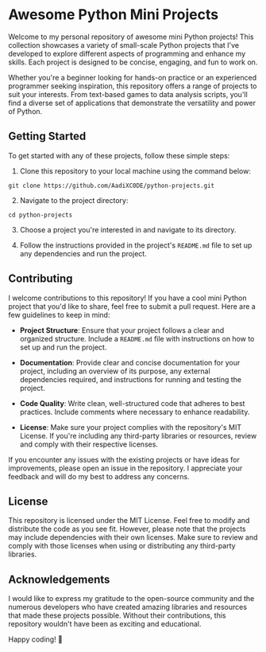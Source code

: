 # Awesome Python Mini Projects

Welcome to my personal repository of awesome mini Python projects! This collection showcases a variety of small-scale Python projects that I've developed to explore different aspects of programming and enhance my skills. Each project is designed to be concise, engaging, and fun to work on.

Whether you're a beginner looking for hands-on practice or an experienced programmer seeking inspiration, this repository offers a range of projects to suit your interests. From text-based games to data analysis scripts, you'll find a diverse set of applications that demonstrate the versatility and power of Python.

## Getting Started

To get started with any of these projects, follow these simple steps:

1. Clone this repository to your local machine using the command below:

```shell
git clone https://github.com/AadiXC0DE/python-projects.git
```

2. Navigate to the project directory:

```shell
cd python-projects
```

3. Choose a project you're interested in and navigate to its directory.

4. Follow the instructions provided in the project's `README.md` file to set up any dependencies and run the project.

## Contributing

I welcome contributions to this repository! If you have a cool mini Python project that you'd like to share, feel free to submit a pull request. Here are a few guidelines to keep in mind:

- **Project Structure**: Ensure that your project follows a clear and organized structure. Include a `README.md` file with instructions on how to set up and run the project.

- **Documentation**: Provide clear and concise documentation for your project, including an overview of its purpose, any external dependencies required, and instructions for running and testing the project.

- **Code Quality**: Write clean, well-structured code that adheres to best practices. Include comments where necessary to enhance readability.

- **License**: Make sure your project complies with the repository's MIT License. If you're including any third-party libraries or resources, review and comply with their respective licenses.

If you encounter any issues with the existing projects or have ideas for improvements, please open an issue in the repository. I appreciate your feedback and will do my best to address any concerns.

## License

This repository is licensed under the MIT License. Feel free to modify and distribute the code as you see fit. However, please note that the projects may include dependencies with their own licenses. Make sure to review and comply with those licenses when using or distributing any third-party libraries.

## Acknowledgements

I would like to express my gratitude to the open-source community and the numerous developers who have created amazing libraries and resources that made these projects possible. Without their contributions, this repository wouldn't have been as exciting and educational.

Happy coding! 🚀
